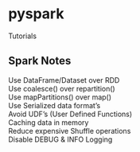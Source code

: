 # pyspark  

Tutorials  

## Spark Notes
Use DataFrame/Dataset over RDD    
Use coalesce() over repartition()   
Use mapPartitions() over map()  
Use Serialized data format’s  
Avoid UDF’s (User Defined Functions)  
Caching data in memory  
Reduce expensive Shuffle operations  
Disable DEBUG & INFO Logging  
